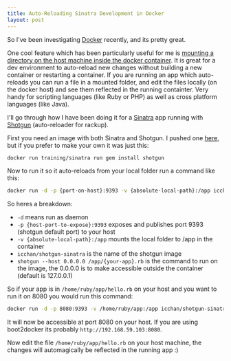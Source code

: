 ```yaml
---
title: Auto-Reloading Sinatra Development in Docker
layout: post
---
```

So I've been investigating [Docker](https://www.docker.com/) recently, and its pretty great.

One cool feature which has been particularly useful for me is [mounting a directory on the host machine inside the docker container](https://docs.docker.com/userguide/dockervolumes/#mount-a-host-directory-as-a-data-volume).
It is great for a dev environment to auto-reload new changes without building a new container or restarting a container.
If you are running an app which auto-reloads you can run a file in a mounted folder, and edit the files locally (on the docker host) and see them reflected in the running containter. Very handy for scripting languages (like Ruby or PHP) as well as cross platform languages (like Java). 

I'll go through how I have been doing it for a [Sinatra](http://www.sinatrarb.com/) app running with [Shotgun](https://github.com/rtomayko/shotgun) (auto-reloader for rackup).

First you need an image with both Sinatra and Shotgun. 
I pushed one [here](https://registry.hub.docker.com/u/icchan/shotgun-sinatra/), but if you prefer to make your own it was just this:

```bash
docker run training/sinatra run gem install shotgun 
```

Now to run it so it auto-reloads from your local folder run a command like this:

```bash
docker run -d -p {port-on-host}:9393 -v {absolute-local-path}:/app icchan/shotgun-sinatra shotgun --host 0.0.0.0 /app/{your-app}.rb 
```

So heres a breakdown:

* `-d` means run as daemon
* `-p {host-port-to-expose}:9393` exposes and publishes port 9393 (shotgun default port) to your host 
* `-v {absolute-local-path}:/app` mounts the local folder to /app in the container
* `icchan/shotgun-sinatra` is the name of the shotgun image
* `shotgun --host 0.0.0.0 /app/{your-app}.rb` is the command to run on the image, the 0.0.0.0 is to make accessible outside the container (default is 127.0.0.1)

So if your app is in `/home/ruby/app/hello.rb` on your host and you want to run it on 8080 you would run this command:

```bash
docker run -d -p 8080:9393 -v /home/ruby/app:/app icchan/shotgun-sinatra shotgun --host 0.0.0.0 /app/hello.rb 
```

It will now be accessible at port 8080 on your host. If you are using boot2docker its probably `http://192.168.59.103:8080`.

Now edit the file `/home/ruby/app/hello.rb` on your host machine, the changes will automagically be reflected in the running app :)
